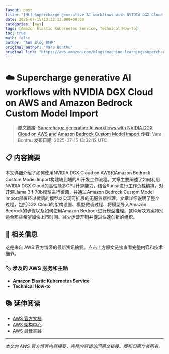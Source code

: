 ```yaml
---
layout: post
title: "[ML] Supercharge generative AI workflows with NVIDIA DGX Cloud on AWS and Amazon Bedrock Custom Model Import"
date: 2025-07-15T13:32:12.000+00:00
categories: [aws]
tags: [Amazon Elastic Kubernetes Service, Technical How-to]
toc: true
math: false
author: "AWS Blog 摘要"
original_author: "Vara Bonthu"
original_link: "https://aws.amazon.com/blogs/machine-learning/supercharge-generative-ai-workflows-with-nvidia-dgx-cloud-on-aws-and-amazon-bedrock-custom-model-import/"
---
```


# ☁️ Supercharge generative AI workflows with NVIDIA DGX Cloud on AWS and Amazon Bedrock Custom Model Import

> **原文链接**: [Supercharge generative AI workflows with NVIDIA DGX Cloud on AWS and Amazon Bedrock Custom Model Import](https://aws.amazon.com/blogs/machine-learning/supercharge-generative-ai-workflows-with-nvidia-dgx-cloud-on-aws-and-amazon-bedrock-custom-model-import/)
> **作者**: Vara Bonthu
> **发布日期**: 2025-07-15 13:32:12 UTC

## 📋 内容摘要

本文详细介绍了如何使用NVIDIA DGX Cloud on AWS和Amazon Bedrock Custom Model Import构建端到端的AI开发工作流程。文章主要阐述了如何利用NVIDIA DGX Cloud的高性能多GPU计算能力，结合Run:ai进行工作负载编排，对开源Llama 3.1-70b模型进行微调，并通过Amazon Bedrock Custom Model Import部署经过微调的模型以实现可扩展的无服务器推理。文章详细说明了整个过程，包括DGX Cloud的架构设置、模型微调过程、将模型导入Amazon Bedrock的步骤以及如何使用Amazon Bedrock进行模型推理。这种解决方案特别适合那些希望加快上市时间、减少运营开销并促进快速创新的组织。

## 🔗 相关信息

这是来自 AWS 官方博客的最新资讯摘要。点击上方原文链接查看完整内容和技术细节。

### 🏷️ 涉及的 AWS 服务和主题

- **Amazon Elastic Kubernetes Service**
- **Technical How-to**

## 📚 延伸阅读

- [AWS 官方文档](https://docs.aws.amazon.com/)
- [AWS 架构中心](https://aws.amazon.com/architecture/)
- [AWS 最佳实践](https://aws.amazon.com/architecture/well-architected/)

---

*本文为 AWS 官方博客内容摘要，完整内容请访问原文链接。版权归原作者所有。*